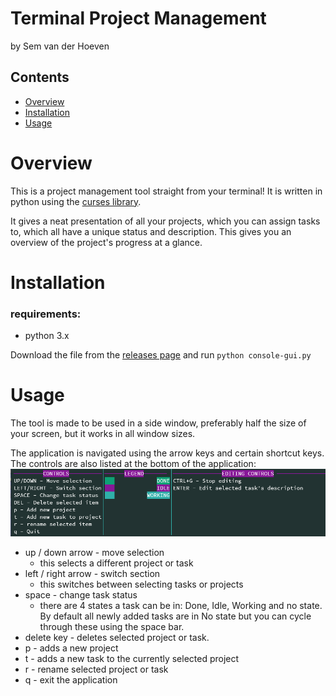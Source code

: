 # Terminal Project Management
by Sem van der Hoeven

## Contents

- [Overview](#Overview)
- [Installation](#Installation)
- [Usage](#Usage)

# Overview
This is a project management tool straight from your terminal!
It is written in python using the [curses library](https://docs.python.org/3/library/curses.html).

It gives a neat presentation of all your projects, which you can assign tasks to, which all have a unique status and description. This gives you an overview of the project's progress at a glance.

# Installation

### requirements:
- python 3.x

Download the file from the [releases page](https://github.com/SemvdH/terminal-project-management/releases) and run `python console-gui.py`

# Usage
The tool is made to be used in a side window, preferably half the size of your screen, but it works in all 
window sizes.

The application is navigated using the arrow keys and certain shortcut keys. The controls are also listed at the bottom of the application:
![controls image](controls.png)
     
 - up / down arrow - move selection
    - this selects a different project or task
 - left / right arrow - switch section
    - this switches between selecting tasks or projects
 - space - change task status
    - there are 4 states a task can be in: Done, Idle, Working and no state. By default all newly added tasks are in No state but you can cycle through these using the space bar.
 - delete key - deletes selected project or task.
 - p - adds a new project
 - t - adds a new task to the currently selected project
 - r - rename selected project or task
 - q - exit the application
